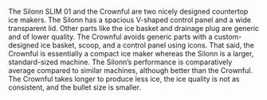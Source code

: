 The Silonn SLIM 01 and the Crownful are two nicely designed countertop ice makers. The Silonn has a spacious V-shaped control panel and a wide transparent lid. Other parts like the ice basket and drainage plug are generic and of lower quality. The Crownful avoids generic parts with a custom-designed ice basket, scoop, and a control panel using icons. That said, the Crownful is essentially a compact ice maker whereas the Silonn is a larger, standard-sized machine. The Silonn’s performance is comparatively average compared to similar machines, although better than the Crownful. The Crownful takes longer to produce less ice, the ice quality is not as consistent, and the bullet size is smaller.